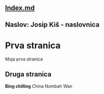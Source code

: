 [Index.md](https://github.com/fpehar/ATP22/blob/main/index.md)
---
Naslov: Josip Kiš - naslovnica
---

# Prva stranica
Moja prva stranica

## Druga stranica
**Bing chilling** 
China Numbah Wan

